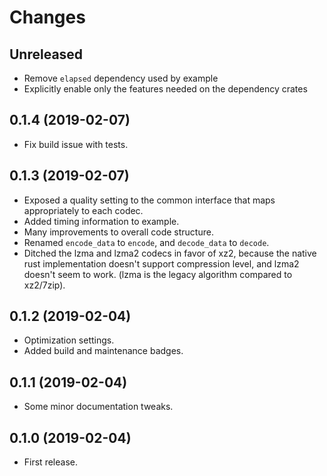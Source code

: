 # Changes

## Unreleased

* Remove `elapsed` dependency used by example
* Explicitly enable only the features needed on the dependency crates

## 0.1.4 (2019-02-07)

* Fix build issue with tests.

## 0.1.3 (2019-02-07)

* Exposed a quality setting to the common interface that maps appropriately to each codec.
* Added timing information to example.
* Many improvements to overall code structure.
* Renamed `encode_data` to `encode`, and `decode_data` to `decode`.
* Ditched the lzma and lzma2 codecs in favor of xz2, because the native rust implementation doesn't support compression level, and lzma2 doesn't seem to work. (lzma is the legacy algorithm compared to xz2/7zip).

## 0.1.2 (2019-02-04)

* Optimization settings.
* Added build and maintenance badges.

## 0.1.1 (2019-02-04)

* Some minor documentation tweaks.

## 0.1.0 (2019-02-04)

* First release.